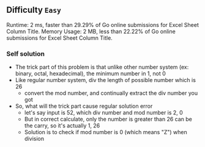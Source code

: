 ## Difficulty `Easy`

Runtime: 2 ms, faster than 29.29% of Go online submissions for Excel Sheet Column Title.
Memory Usage: 2 MB, less than 22.22% of Go online submissions for Excel Sheet Column Title.


### Self solution

* The trick part of this problem is that unlike other number system (ex: binary, octal, hexadecimal), the minimum number in 1, not 0
* Like regular number system, div the length of possible number which is 26
    * convert the mod number, and continually extract the div number you got
* So, what will the trick part cause regular solution error
    * let's say input is 52, which div number and mod number is 2, 0
    * But in correct calculate, only the number is greater than 26 can be the carry, so it's actually 1, 26
    * Solution is to check if mod number is 0 (which means "Z") when division

